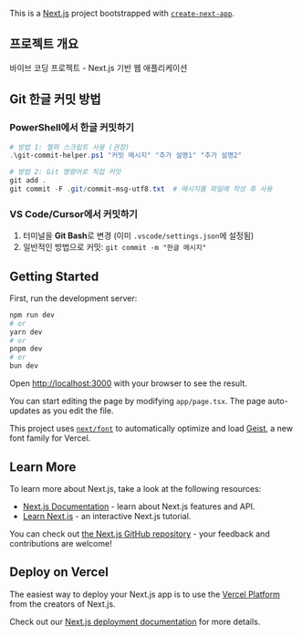This is a [Next.js](https://nextjs.org) project bootstrapped with [`create-next-app`](https://nextjs.org/docs/app/api-reference/cli/create-next-app).

## 프로젝트 개요

바이브 코딩 프로젝트 - Next.js 기반 웹 애플리케이션

## Git 한글 커밋 방법

### PowerShell에서 한글 커밋하기

```powershell
# 방법 1: 헬퍼 스크립트 사용 (권장)
.\git-commit-helper.ps1 "커밋 메시지" "추가 설명1" "추가 설명2"

# 방법 2: Git 명령어로 직접 커밋
git add .
git commit -F .git/commit-msg-utf8.txt  # 메시지를 파일에 작성 후 사용
```

### VS Code/Cursor에서 커밋하기

1. 터미널을 **Git Bash**로 변경 (이미 `.vscode/settings.json`에 설정됨)
2. 일반적인 방법으로 커밋: `git commit -m "한글 메시지"`

## Getting Started

First, run the development server:

```bash
npm run dev
# or
yarn dev
# or
pnpm dev
# or
bun dev
```

Open [http://localhost:3000](http://localhost:3000) with your browser to see the result.

You can start editing the page by modifying `app/page.tsx`. The page auto-updates as you edit the file.

This project uses [`next/font`](https://nextjs.org/docs/app/building-your-application/optimizing/fonts) to automatically optimize and load [Geist](https://vercel.com/font), a new font family for Vercel.

## Learn More

To learn more about Next.js, take a look at the following resources:

- [Next.js Documentation](https://nextjs.org/docs) - learn about Next.js features and API.
- [Learn Next.js](https://nextjs.org/learn) - an interactive Next.js tutorial.

You can check out [the Next.js GitHub repository](https://github.com/vercel/next.js) - your feedback and contributions are welcome!

## Deploy on Vercel

The easiest way to deploy your Next.js app is to use the [Vercel Platform](https://vercel.com/new?utm_medium=default-template&filter=next.js&utm_source=create-next-app&utm_campaign=create-next-app-readme) from the creators of Next.js.

Check out our [Next.js deployment documentation](https://nextjs.org/docs/app/building-your-application/deploying) for more details.
